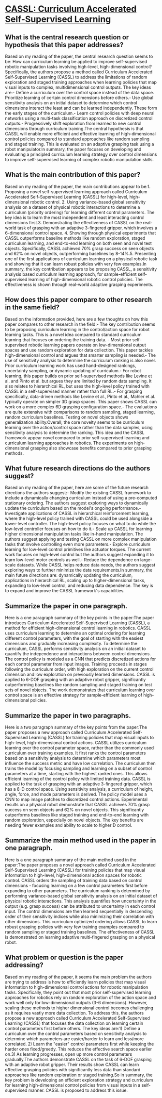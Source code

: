 # [CASSL: Curriculum Accelerated Self-Supervised Learning](https://arxiv.org/abs/1708.01354)

## What is the central research question or hypothesis that this paper addresses?

Based on my reading of the paper, the central research question seems to be: How can curriculum learning be applied to improve self-supervised robotic manipulation tasks involving high-level, high-dimensional control?Specifically, the authors propose a method called Curriculum Accelerated Self-Supervised Learning (CASSL) to address the limitations of random exploration and staged training approaches when learning policies that map visual inputs to complex, multidimensional control outputs. The key ideas are:- Define a curriculum over the control space instead of the data space. Prioritize learning of certain control dimensions before others.- Use global sensitivity analysis on an initial dataset to determine which control dimensions interact the least and can be learned independently. These form the early stages of the curriculum.- Learn control policies with deep neural networks using a multi-task classification approach on discretized control outputs.- Progressively shift exploration from learned to new control dimensions through curriculum training.The central hypothesis is that CASSL will enable more efficient and effective learning of high-dimensional control policies compared to standard approaches like random sampling and staged training. This is evaluated on an adaptive grasping task using a robot manipulator.In summary, the paper focuses on developing and evaluating a principled curriculum learning strategy over control dimensions to improve self-supervised learning of complex robotic manipulation skills.


## What is the main contribution of this paper?

Based on my reading of the paper, the main contributions appear to be:1. Proposing a novel self-supervised learning approach called Curriculum Accelerated Self-Supervised Learning (CASSL) for high-level, high-dimensional robotic control. 2. Using variance-based global sensitivity analysis on a dataset of physical robotic interactions to determine a curriculum (priority ordering) for learning different control parameters. The key idea is to learn the most independent and least interacting control dimensions first.3. Demonstrating the effectiveness of CASSL on the real-world task of grasping with an adaptive 3-fingered gripper, which involves a 6-dimensional control space. 4. Showing through physical experiments that CASSL outperforms baseline methods like random exploration, staged curriculum learning, and end-to-end learning on both seen and novel test objects. Specifically, CASSL achieved 70% grasp success on seen objects and 62% on novel objects, outperforming baselines by 8-14%.5. Presenting one of the first applications of curriculum learning on a physical robotic task and showing that it can learn robust policies with very few examples.In summary, the key contribution appears to be proposing CASSL, a sensitivity analysis based curriculum learning approach, for sample-efficient self-supervised learning of high-dimensional robotic control policies. The effectiveness is shown through real-world adaptive grasping experiments.


## How does this paper compare to other research in the same field?

Based on the information provided, here are a few thoughts on how this paper compares to other research in the field:- The key contribution seems to be proposing curriculum learning in the control/action space for robot learning tasks. This is a novel idea compared to standard curriculum learning that focuses on ordering the training data. - Most prior self-supervised robotic learning papers operate on low-dimensional output spaces and use random exploration for data collection. This paper tackles high-dimensional control and argues that smarter sampling is needed.- The use of sensitivity analysis to determine the curriculum ranking is also novel. Prior curriculum learning work has used hand-designed rankings, uncertainty sampling, or dynamic updating of curriculum.- For robot learning, this paper builds on prior self-supervised methods like Levine et al. and Pinto et al. but argues they are limited by random data sampling. It also relates to hierarchical RL, but uses the high-level policy trained with CASSL in a self-supervised manner rather than full RL.- For grasping specifically, data-driven methods like Levine et al., Pinto et al., Mahler et al. typically operate on simpler 3D grasp spaces. This paper shows CASSL can work on a more complex 6D grasping configuration space.- The evaluations are quite extensive with comparisons to random sampling, staged learning, random curriculum baselines. Testing on novel objects shows generalization ability.Overall, the core novelty seems to be curriculum learning over the action/control space rather than the data samples, using sensitivity analysis to determine the ranking. This idea and the CASSL framework appear novel compared to prior self-supervised learning and curriculum learning approaches in robotics. The experiments on high-dimensional grasping also showcase benefits compared to prior grasping methods.


## What future research directions do the authors suggest?

Based on my reading of the paper, here are some of the future research directions the authors suggest:- Modify the existing CASSL framework to include a dynamically changing curriculum instead of using a pre-computed stationary ordering. The authors suggest exploring ways to dynamically update the curriculum based on the model's ongoing performance.- Investigate applications of CASSL in hierarchical reinforcement learning, where the high-level policy trained with CASSL could be used alongside a lower-level controller. The high-level policy focuses on what to do while the low-level controller focuses on how to do it.- Scale up CASSL for learning higher dimensional manipulation tasks like in-hand manipulation. The authors suggest applying and testing CASSL on more complex manipulation tasks that involve controlling even more parameters.- Explore curriculum learning for low-level control primitives like actuator torques. The current work focuses on high-level control but the authors suggest expanding it to learn low-level motor controls as well.- Reduce the dependence on large-scale datasets. While CASSL helps reduce data needs, the authors suggest exploring ways to further minimize the data requirements.In summary, the main future directions are: dynamically updating the curriculum, applications in hierarchical RL, scaling up to higher-dimensional tasks, expanding to low-level control, and reducing data dependence. The key is to expand and improve the CASSL framework's capabilities.


## Summarize the paper in one paragraph.

Here is a one paragraph summary of the key points in the paper:The paper introduces Curriculum Accelerated Self-Supervised Learning (CASSL), a method for efficient high-dimensional control learning in robotics. CASSL uses curriculum learning to determine an optimal ordering for learning different control parameters, with the goal of starting with the easiest dimensions and gradually increasing complexity. To determine the curriculum, CASSL performs sensitivity analysis on an initial dataset to quantify the independence and interactions between control dimensions. The control policy is modeled as a CNN that predicts discretized actions for each control parameter from input images. Training proceeds in stages following the curriculum order, with high exploration on the current control dimension and low exploration on previously learned dimensions. CASSL is applied to 6-DOF grasping with an adaptive robot gripper, significantly outperforming baselines like random sampling and staged training on test sets of novel objects. The work demonstrates that curriculum learning over control space is an effective strategy for sample-efficient learning of high-dimensional policies.


## Summarize the paper in two paragraphs.

Here is a two paragraph summary of the key points from the paper:The paper proposes a new approach called Curriculum Accelerated Self-Supervised Learning (CASSL) for training policies that map visual inputs to high-level, high-dimensional control actions. CASSL utilizes curriculum learning over the control parameter space, rather than the commonly used curriculum over training examples. It first ranks the control parameters based on a sensitivity analysis to determine which parameters most influence the success metric and have low correlation. The curriculum then trains the model by focusing sampling and learning on a subset of control parameters at a time, starting with the highest ranked ones. This allows efficient learning of the control policy with limited training data.  CASSL is applied to the task of grasping with an adaptive 3-fingered gripper, which has a 8-D control space. Using sensitivity analysis, a curriculum of height, angle, force, and mode parameters is derived. The policy model uses a CNN to map image patches to discretized control actions. Experimental results on a physical robot demonstrate that CASSL achieves 70% grasp success on seen objects and 62% on novel objects. This significantly outperforms baselines like staged training and end-to-end learning with random exploration, especially on novel objects. The key benefits are needing fewer examples and ability to scale to higher D control.


## Summarize the main method used in the paper in one paragraph.

Here is a one paragraph summary of the main method used in the paper:The paper proposes a novel approach called Curriculum Accelerated Self-Supervised Learning (CASSL) for training policies that map visual information to high-level, high-dimensional action spaces for robotic control. CASSL orders the sampling of training data based on control dimensions - focusing learning on a few control parameters first before expanding to other parameters. The curriculum ranking is determined by performing variance-based global sensitivity analysis on an initial dataset of physical robotic interactions. This analysis quantifies how uncertainty in the output (e.g. grasp success) can be attributed to uncertainty in each control input. The control dimensions are then learned sequentially in descending order of their sensitivity indices while also minimizing their correlation with other dimensions. This curriculum optimized ordering allows CASSL to learn robust grasping policies with very few training examples compared to random sampling or staged training baselines. The effectiveness of CASSL is demonstrated on learning adaptive multi-fingered grasping on a physical robot.


## What problem or question is the paper addressing?

Based on my reading of the paper, it seems the main problem the authors are trying to address is how to efficiently learn policies that map visual information to high-dimensional control actions for robotic manipulation tasks. Specifically, they point out that most prior self-supervised learning approaches for robotics rely on random exploration of the action space and work well only for low-dimensional outputs (3-6 dimensions). However, scaling these methods to higher dimensional control becomes challenging as it requires vastly more data collection. To address this, the authors propose a new approach called Curriculum Accelerated Self-Supervised Learning (CASSL) that focuses the data collection on learning certain control parameters first before others. The key ideas are:1) Define a curriculum over the control parameters based on sensitivity analysis to determine which parameters are easier/harder to learn and less/more correlated. 2) Learn the "easier" control parameters first while keeping the harder ones fixed/greedy. This reduces the effective search space earlier on.3) As learning progresses, open up more control parameters gradually.The authors demonstrate CASSL on the task of 6-DOF grasping with an adaptive robot gripper. Their results show CASSL can learn effective grasping policies with significantly less data than standard approaches like random exploration or staged training.So in summary, the key problem is developing an efficient exploration strategy and curriculum for learning high-dimensional control policies from visual inputs in a self-supervised manner. CASSL is proposed to address this issue.
